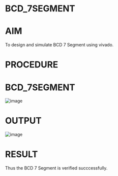 #  BCD_7SEGMENT
# AIM
To design and simulate BCD 7 Segment using vivado.
# PROCEDURE

# BCD_7SEGMENT
![image](https://github.com/RESMIRNAIR/BCD_7SEGMENT/assets/154305926/804ab8db-8637-45ac-b10f-80e77d818d61)
# OUTPUT
![image](https://github.com/RESMIRNAIR/BCD_7SEGMENT/assets/119782103/68222d42-c4b3-48fa-a8ac-3d43947148aa)
# RESULT
Thus the BCD 7 Segment is verified succcessfully.
